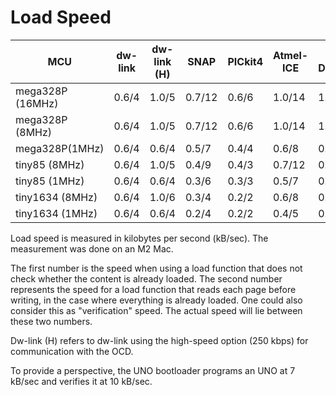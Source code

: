 # Load Speed

| MCU              | dw-link | dw-link (H) | SNAP   | PICkit4 | Atmel-ICE | Power Debugger | JTAG-ICE3 | XPLAINED Mini 328P |
| ---------------- | ------- | ----------- | ------ | ------- | --------- | -------------- | --------- | ------------------ |
| mega328P (16MHz) | 0.6/4   | 1.0/5       | 0.7/12 | 0.6/6   | 1.0/14    | 1.0/14         | 0.7/13    | 0.3/3              |
| mega328P (8MHz)  | 0.6/4   | 1.0/5       | 0.7/12 | 0.6/6   | 1.0/14    | 1.0/14         | 0.7/13    |                    |
| mega328P(1MHz)   | 0.6/4   | 0.6/4       | 0.5/7  | 0.4/4   | 0.6/8     | 0.6/8          | 0.4/7     |                    |
| tiny85 (8MHz)    | 0.6/4   | 1.0/5       | 0.4/9  | 0.4/3   | 0.7/12    | 0.7/12         | 0.4/10    |                    |
| tiny85 (1MHz)    | 0.6/4   | 0.6/4       | 0.3/6  | 0.3/3   | 0.5/7     | 0.5/7          | 0.3/6     |                    |
| tiny1634 (8MHz)  | 0.6/4   | 1.0/6       | 0.3/4  | 0.2/2   | 0.6/8     | 0.6/8          | 0.3/7     |                    |
| tiny1634 (1MHz)  | 0.6/4   | 0.6/4       | 0.2/4  | 0.2/2   | 0.4/5     | 0.4/4          | 0.2/4     |                    |

Load speed is measured in kilobytes per second (kB/sec). The measurement was done on an M2 Mac.

The first number is the speed when using a load function that does not check whether the content is already loaded. The second number represents the speed for a load function that reads each page before writing, in the case where everything is already loaded. One could also consider this as "verification" speed. The actual speed will lie between these two numbers.

Dw-link (H) refers to dw-link using the high-speed option (250 kbps) for communication with the OCD.

To provide a perspective, the UNO bootloader programs an UNO at 7 kB/sec and verifies it at 10 kB/sec.
